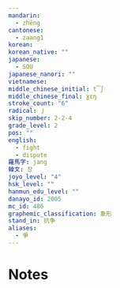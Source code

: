 ```yaml
---
mandarin:
  - zhēng
cantonese:
  - zaang1
korean:
korean_native: ""
japanese:
  - SOU
japanese_nanori: ""
vietnamese:
middle_chinese_initial: t͡ʃ
middle_chinese_final: ɣɛŋ
stroke_count: "6"
radical: 亅
skip_number: 2-2-4
grade_level: 2
pos: ""
english:
  - fight
  - dispute
羅馬字: jang
韓文: 장
joyo_level: "4"
hsk_level: ""
hanmun_edu_level: ""
danayo_id: 2005
mc_id: 486
graphemic_classification: 象形
stand_in: 抗争
aliases:
  - 爭
---
```


# Notes
